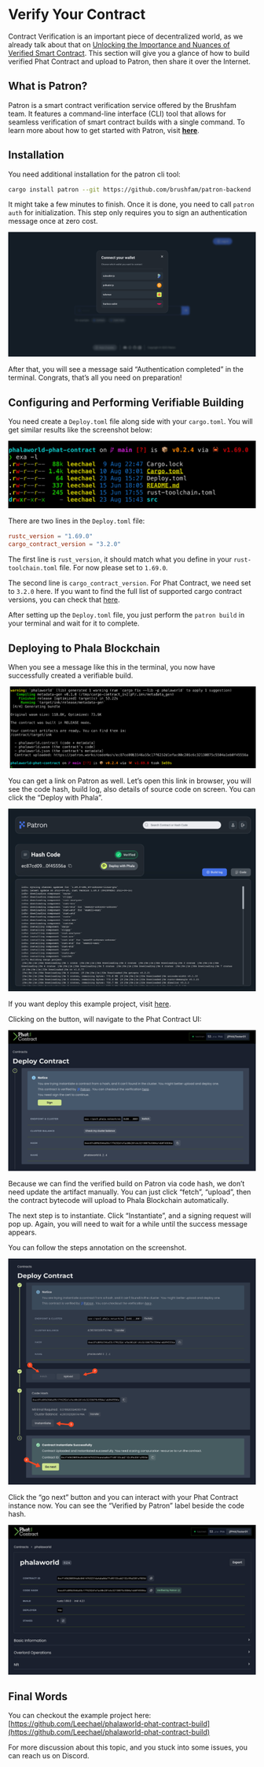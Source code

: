 # Verify Your Contract

Contract Verification is an important piece of decentralized world, as we already talk about that on [Unlocking the Importance and Nuances of Verified Smart Contract](https://phala.network/posts/unlocking-the-importance-and-nuances-of-verified-smart-contract). This section will give you a glance of how to build verified Phat Contract and upload to Patron, then share it over the Internet.

## What is Patron?

Patron is a smart contract verification service offered by the Brushfam team. It features a command-line interface (CLI) tool that allows for seamless verification of smart contract builds with a single command. To learn more about how to get started with Patron, visit [**here**](https://patron.works/getting-started).

## Installation

You need additional installation for the patron cli tool:

```bash
cargo install patron --git https://github.com/brushfam/patron-backend
```

It might take a few minutes to finish. Once it is done, you need to call `patron auth` for initialization. This step only requires you to sign an authentication message once at zero cost.

![Connect wallet for Patron](../../.gitbook/assets/verifiying-your-phat-contract-with-patron-01.jpg)

After that, you will see a message said “Authentication completed” in the terminal. Congrats, that’s all you need on preparation!

## Configuring and Performing Verifiable Building

You need create a `Deploy.toml` file along side with your `cargo.toml`. You will get similar results like the screenshot below:

![Folder structure for Phat Contract with Patron](../../.gitbook/assets/verifiying-your-phat-contract-with-patron-02.jpg)

There are two lines in the `Deploy.toml` file:

```toml
rustc_version = "1.69.0"
cargo_contract_version = "3.2.0"
```

The first line is `rust_version`, it should match what you define in your `rust-toolchain.toml` file. For now please set to `1.69.0`.

The second line is `cargo_contract_version`. For Phat Contract, we need set to `3.2.0` here. If you want to find the full list of supported cargo contract versions, you can check that [here](https://hub.docker.com/r/paritytech/contracts-verifiable/tags).

After setting up the `Deploy.toml` file, you just perform the `patron build` in your terminal and wait for it to complete.

## Deploying to Phala Blockchain

When you see a message like this in the terminal, you now have successfully created a verifiable build.

![Message when your Phat Contract compiled successfully on Patron](../../.gitbook/assets/verifiying-your-phat-contract-with-patron-03.jpg)

You can get a link on Patron as well. Let’s open this link in browser, you will see the code hash, build log, also details of source code on screen. You can click the “Deploy with Phala”.

![Example project on Patron](../../.gitbook/assets/verifiying-your-phat-contract-with-patron-04.jpg)

If you want deploy this example project, visit [here](https://patron.works/codeHash/ec87cd09b3546a55c17f6252d1efac00c201c6c32130875c5504a1eb0f45556a).

Clicking on the button, will navigate to the Phat Contract UI:

![The landing page when you deploy Phat Contract via Patron](../../.gitbook/assets/verifiying-your-phat-contract-with-patron-05.jpg)

Because we can find the verified build on Patron via code hash, we don’t need update the artifact manually. You can just click “fetch”, “upload”, then the contract bytecode will upload to Phala Blockchain automatically.

The next step is to instantiate. Click “Instantiate”, and a signing request will pop up. Again, you will need to wait for a while until the success message appears.

You can follow the steps annotation on the screenshot.

![Step guide of deploying Phat Contract](../../.gitbook/assets/verifiying-your-phat-contract-with-patron-06.jpg)

Click the “go next” button and you can interact with your Phat Contract instance now. You can see the “Verified by Patron” label beside the code hash.

![Sceenshot of Phat Contract Deploy successfully](../../.gitbook/assets/verifiying-your-phat-contract-with-patron-07.jpg)

## Final Words

You can checkout the example project here: [https://github.com/Leechael/phalaworld-phat-contract-build](https://github.com/Leechael/phalaworld-phat-contract-build)

For more discussion about this topic, and you stuck into some issues, you can reach us on Discord.
